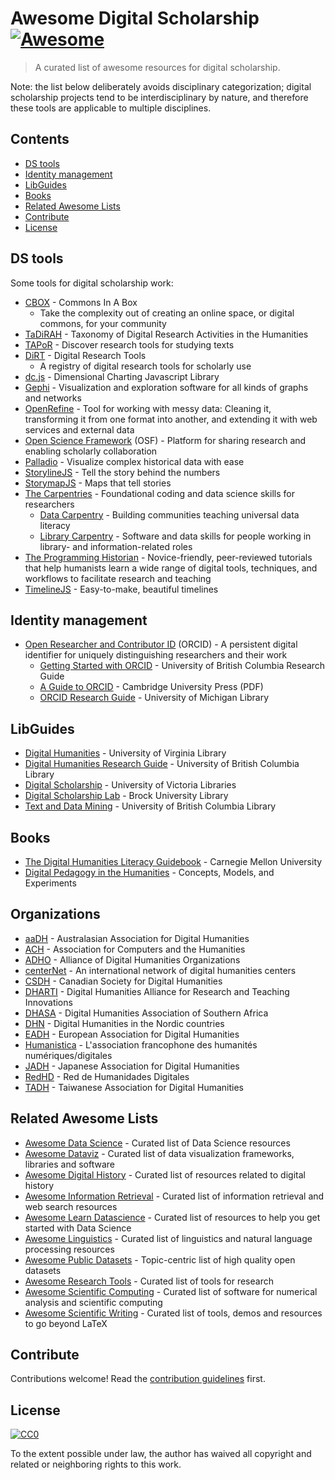 # Awesome Digital Scholarship [![Awesome](https://cdn.rawgit.com/sindresorhus/awesome/d7305f38d29fed78fa85652e3a63e154dd8e8829/media/badge.svg)](https://github.com/sindresorhus/awesome)

> A curated list of awesome resources for digital scholarship.

Note: the list below deliberately avoids disciplinary categorization; digital scholarship projects tend to be interdisciplinary by nature, and therefore these tools are applicable to multiple disciplines.

## Contents

- [DS tools](#ds-tools)
- [Identity management](#identity-management)
- [LibGuides](#libguides)
- [Books](#books)
- [Related Awesome Lists](#related-awesome-lists)
- [Contribute](#contribute)
- [License](#license)

## DS tools

Some tools for digital scholarship work:

- [CBOX](https://commonsinabox.org) - Commons In A Box
  - Take the complexity out of creating an online space, or digital commons, for your community
- [TaDiRAH](https://github.com/dhtaxonomy/TaDiRAH) - Taxonomy of Digital Research Activities in the Humanities
- [TAPoR](http://tapor.ca/home) - Discover research tools for studying texts
- [DiRT](https://digitalhumanities.berkeley.edu/projects/dirt-digital-research-tools) - Digital Research Tools
  - A registry of digital research tools for scholarly use
- [dc.js](https://dc-js.github.io/dc.js/) - Dimensional Charting Javascript Library
- [Gephi](https://gephi.org/) - Visualization and exploration software for all kinds of graphs and networks
- [OpenRefine](https://openrefine.org/) - Tool for working with messy data: Cleaning it, transforming it from one format into another, and extending it with web services and external data
- [Open Science Framework](https://osf.io/) (OSF) - Platform for sharing research and enabling scholarly collaboration
- [Palladio](https://hdlab.stanford.edu/palladio/) - Visualize complex historical data with ease
- [StorylineJS](http://storyline.knightlab.com/) - Tell the story behind the numbers
- [StorymapJS](https://storymap.knightlab.com/) - Maps that tell stories
- [The Carpentries](https://carpentries.org/) - Foundational coding and data science skills for researchers
  - [Data Carpentry](https://datacarpentry.org/) - Building communities teaching universal data literacy
  - [Library Carpentry](https://librarycarpentry.org/) - Software and data skills for people working in library- and information-related roles
- [The Programming Historian](https://programminghistorian.org/) - Novice-friendly, peer-reviewed tutorials that help humanists learn a wide range of digital tools, techniques, and workflows to facilitate research and teaching
- [TimelineJS](https://timeline.knightlab.com/) - Easy-to-make, beautiful timelines

## Identity management

- [Open Researcher and Contributor ID](https://orcid.org/) (ORCID) - A persistent digital identifier for uniquely distinguishing researchers and their work
  - [Getting Started with ORCID](https://guides.library.ubc.ca/orcid) - University of British Columbia Research Guide
  - [A Guide to ORCID](https://www.cambridge.org/core/services/aop-file-manager/file/5a6f4a5ba82db8d22c8e6d85/A%20Guide%20to%20ORCID.pdf) - Cambridge University Press (PDF)
  - [ORCID Research Guide](https://guides.lib.umich.edu/orcid) - University of Michigan Library

## LibGuides

- [Digital Humanities](https://guides.lib.virginia.edu/dh) - University of Virginia Library
- [Digital Humanities Research Guide](https://guides.library.ubc.ca/dh) - University of British Columbia Library
- [Digital Scholarship](https://libguides.uvic.ca/digital) - University of Victoria Libraries
- [Digital Scholarship Lab](https://brocku.ca/library/dsl/) - Brock University Library
- [Text and Data Mining](https://guides.library.ubc.ca/tdm) - University of British Columbia Library

## Books

- [The Digital Humanities Literacy Guidebook](https://cmu-lib.github.io/dhlg/) - Carnegie Mellon University
- [Digital Pedagogy in the Humanities](https://github.com/curateteaching/digitalpedagogy) - Concepts, Models, and Experiments

## Organizations

- [aaDH](https://aa-dh.org/) - Australasian Association for Digital Humanities
- [ACH](https://ach.org/) - Association for Computers and the Humanities
- [ADHO](https://adho.org/) - Alliance of Digital Humanities Organizations
- [centerNet](http://dhcenternet.org/) - An international network of digital humanities centers
- [CSDH](https://csdh-schn.org/) - Canadian Society for Digital Humanities
- [DHARTI](https://dhdharti.in/) - Digital Humanities Alliance for Research and Teaching Innovations
- [DHASA](http://digitalhumanities.org.za/) - Digital Humanities Association of Southern Africa
- [DHN](http://dig-hum-nord.eu/) - Digital Humanities in the Nordic countries
- [EADH](https://eadh.org/) - European Association for Digital Humanities
- [Humanistica](http://www.humanisti.ca/) - L'association francophone des humanités numériques/digitales
- [JADH](https://www.jadh.org/) - Japanese Association for Digital Humanities
- [RedHD](http://www.humanidadesdigitales.net/) - Red de Humanidades Digitales
- [TADH](http://tadh.org.tw/en/) - Taiwanese Association for Digital Humanities

## Related Awesome Lists

- [Awesome Data Science](https://github.com/academic/awesome-datascience) - Curated list of Data Science resources
- [Awesome Dataviz](https://github.com/fasouto/awesome-dataviz) - Curated list of data visualization frameworks, libraries and software
- [Awesome Digital History](https://maehr.github.io/awesome-digital-history/) - Curated list of resources related to digital history
- [Awesome Information Retrieval](https://github.com/harpribot/awesome-information-retrieval) - Curated list of information retrieval and web search resources
- [Awesome Learn Datascience](https://github.com/siboehm/awesome-learn-datascience) - Curated list of resources to help you get started with Data Science
- [Awesome Linguistics](https://github.com/theimpossibleastronaut/awesome-linguistics) - Curated list of linguistics and natural language processing resources
- [Awesome Public Datasets](https://github.com/awesomedata/awesome-public-datasets#naturallanguage) - Topic-centric list of high quality open datasets
- [Awesome Research Tools](https://github.com/emptymalei/awesome-research) - Curated list of tools for research
- [Awesome Scientific Computing](https://github.com/nschloe/awesome-scientific-computing) - Curated list of software for numerical analysis and scientific computing
- [Awesome Scientific Writing](https://github.com/writing-resources/awesome-scientific-writing) - Curated list of tools, demos and resources to go beyond LaTeX

## Contribute

Contributions welcome! Read the [contribution guidelines](CONTRIBUTING.md) first.

## License

[![CC0](https://mirrors.creativecommons.org/presskit/buttons/88x31/svg/cc-zero.svg)](https://creativecommons.org/publicdomain/zero/1.0)

To the extent possible under law, the author has waived all copyright and related or neighboring rights to this work.
